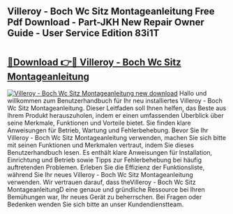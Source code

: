 ## Villeroy - Boch Wc Sitz Montageanleitung Free Pdf Download - Part-JKH New Repair Owner Guide - User Service Edition 83i1T

# <h2><a href="http://df7atd.blite.top/?on=Villeroy+-+Boch+Wc+Sitz+Montageanleitung">🔗Download 👉🔴 Villeroy - Boch Wc Sitz Montageanleitung</a></h2>

[![Villeroy - Boch Wc Sitz Montageanleitung new download](https://i.imgur.com/lujVjoI.png)](http://df7atd.blite.top/?on=Villeroy+-+Boch+Wc+Sitz+Montageanleitung)
Hallo und willkommen zum Benutzerhandbuch für Ihr neu installiertes Villeroy - Boch Wc Sitz Montageanleitung. Dieser Leitfaden soll Ihnen helfen, das Beste aus Ihrem Produkt herauszuholen, indem er einen umfassenden Überblick über seine Merkmale, Funktionen und Vorteile bietet. Sie finden klare Anweisungen für Betrieb, Wartung und Fehlerbehebung. Bevor Sie Ihr Villeroy - Boch Wc Sitz Montageanleitung verwenden, machen Sie sich bitte mit seinen Funktionen und Merkmalen vertraut, indem Sie dieses Benutzerhandbuch lesen. Es enthält klare Anweisungen für Installation, Einrichtung und Betrieb sowie Tipps zur Fehlerbehebung bei häufig auftretenden Problemen. Erleben Sie die Effizienz der Funktionsliste, während Sie Ihr neues Villeroy - Boch Wc Sitz Montageanleitung verwenden. Wir vertrauen darauf, dass theVilleroy - Boch Wc Sitz MontageanleitungD eine genaue und gründliche Ressource bei Ihren Bemühungen war, Ihr neues Gerät zu beherrschen. Bei Fragen oder Bedenken wenden Sie sich bitte an unser Kundendienstteam.
